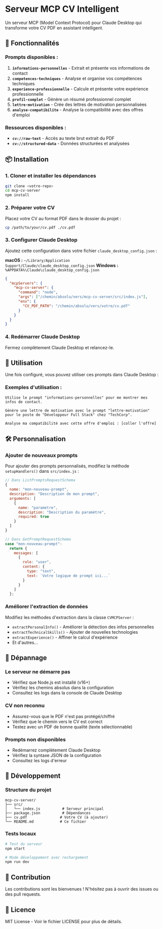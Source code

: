 # Serveur MCP CV Intelligent

Un serveur MCP (Model Context Protocol) pour Claude Desktop qui transforme votre CV PDF en assistant intelligent.

## 🚀 Fonctionnalités

### Prompts disponibles :

1. **`informations-personnelles`** - Extrait et présente vos informations de contact
2. **`competences-techniques`** - Analyse et organise vos compétences techniques
3. **`experience-professionnelle`** - Calcule et présente votre expérience professionnelle
4. **`profil-complet`** - Génère un résumé professionnel complet
5. **`lettre-motivation`** - Crée des lettres de motivation personnalisées
6. **`analyse-compatibilite`** - Analyse la compatibilité avec des offres d'emploi

### Ressources disponibles :

- **`cv://raw-text`** - Accès au texte brut extrait du PDF
- **`cv://structured-data`** - Données structurées et analysées

## 📦 Installation

### 1. Cloner et installer les dépendances

```bash
git clone <votre-repo>
cd mcp-cv-server
npm install
```

### 2. Préparer votre CV

Placez votre CV au format PDF dans le dossier du projet :
```bash
cp /path/to/your/cv.pdf ./cv.pdf
```

### 3. Configurer Claude Desktop

Ajoutez cette configuration dans votre fichier `claude_desktop_config.json` :

**macOS :** `~/Library/Application Support/Claude/claude_desktop_config.json`
**Windows :** `%APPDATA%\Claude\claude_desktop_config.json`

```json
{
  "mcpServers": {
    "mcp-cv-server": {
      "command": "node",
      "args": ["/chemin/absolu/vers/mcp-cv-server/src/index.js"],
      "env": {
        "CV_PDF_PATH": "/chemin/absolu/vers/votre/cv.pdf"
      }
    }
  }
}
```

### 4. Redémarrer Claude Desktop

Fermez complètement Claude Desktop et relancez-le.

## 🔧 Utilisation

Une fois configuré, vous pouvez utiliser ces prompts dans Claude Desktop :

### Exemples d'utilisation :

```
Utilise le prompt "informations-personnelles" pour me montrer mes infos de contact.
```

```
Génère une lettre de motivation avec le prompt "lettre-motivation" pour le poste de "Développeur Full Stack" chez "TechCorp".
```

```
Analyse ma compatibilité avec cette offre d'emploi : [coller l'offre]
```

## 🛠️ Personnalisation

### Ajouter de nouveaux prompts

Pour ajouter des prompts personnalisés, modifiez la méthode `setupHandlers()` dans `src/index.js` :

```javascript
// Dans ListPromptsRequestSchema
{
  name: "mon-nouveau-prompt",
  description: "Description de mon prompt",
  arguments: [
    {
      name: "parametre",
      description: "Description du paramètre",
      required: true
    }
  ]
}

// Dans GetPromptRequestSchema
case "mon-nouveau-prompt":
  return {
    messages: [
      {
        role: "user",
        content: {
          type: "text",
          text: `Votre logique de prompt ici...`
        }
      }
    ]
  };
```

### Améliorer l'extraction de données

Modifiez les méthodes d'extraction dans la classe `CVMCPServer` :

- `extractPersonalInfo()` - Améliorer la détection des infos personnelles
- `extractTechnicalSkills()` - Ajouter de nouvelles technologies
- `extractExperience()` - Affiner le calcul d'expérience
- Et d'autres...

## 🚨 Dépannage

### Le serveur ne démarre pas
- Vérifiez que Node.js est installé (v16+)
- Vérifiez les chemins absolus dans la configuration
- Consultez les logs dans la console de Claude Desktop

### CV non reconnu
- Assurez-vous que le PDF n'est pas protégé/chiffré
- Vérifiez que le chemin vers le CV est correct
- Testez avec un PDF de bonne qualité (texte sélectionnable)

### Prompts non disponibles
- Redémarrez complètement Claude Desktop
- Vérifiez la syntaxe JSON de la configuration
- Consultez les logs d'erreur

## 📝 Développement

### Structure du projet

```
mcp-cv-server/
├── src/
│   └── index.js          # Serveur principal
├── package.json          # Dépendances
├── cv.pdf               # Votre CV (à ajouter)
└── README.md            # Ce fichier
```

### Tests locaux

```bash
# Test du serveur
npm start

# Mode développement avec rechargement
npm run dev
```

## 🤝 Contribution

Les contributions sont les bienvenues ! N'hésitez pas à ouvrir des issues ou des pull requests.

## 📄 Licence

MIT License - Voir le fichier LICENSE pour plus de détails.